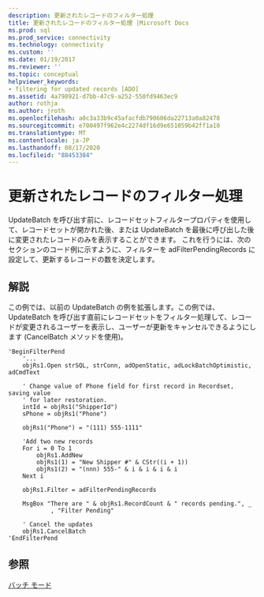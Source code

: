```yaml
---
description: 更新されたレコードのフィルター処理
title: 更新されたレコードのフィルター処理 |Microsoft Docs
ms.prod: sql
ms.prod_service: connectivity
ms.technology: connectivity
ms.custom: ''
ms.date: 01/19/2017
ms.reviewer: ''
ms.topic: conceptual
helpviewer_keywords:
- filtering for updated records [ADO]
ms.assetid: 4a798921-d7bb-47c9-a252-550fd9463ec9
author: rothja
ms.author: jroth
ms.openlocfilehash: a0c3a33b9c45afacfdb790606da22713a0a82478
ms.sourcegitcommit: e700497f962e4c2274df16d9e651059b42ff1a10
ms.translationtype: MT
ms.contentlocale: ja-JP
ms.lasthandoff: 08/17/2020
ms.locfileid: "88453384"
---
```

# <a name="filtering-for-updated-records"></a>更新されたレコードのフィルター処理
UpdateBatch を呼び出す前に、レコードセットフィルタープロパティを使用して、レコードセットが開かれた後、または UpdateBatch を最後に呼び出した後に変更されたレコードのみを表示することができます。 これを行うには、次のセクションのコード例に示すように、フィルターを adFilterPendingRecords に設定して、更新するレコードの数を決定します。  
  
## <a name="remarks"></a>解説  
 この例では、以前の UpdateBatch の例を拡張します。この例では、UpdateBatch を呼び出す直前にレコードセットをフィルター処理して、レコードが変更されるユーザーを表示し、ユーザーが更新をキャンセルできるようにします (CancelBatch メソッドを使用)。  
  
```  
'BeginFilterPend  
    '...  
    objRs1.Open strSQL, strConn, adOpenStatic, adLockBatchOptimistic, adCmdText  
  
    ' Change value of Phone field for first record in Recordset, saving value  
    ' for later restoration.  
    intId = objRs1("ShipperId")  
    sPhone = objRs1("Phone")  
  
    objRs1("Phone") = "(111) 555-1111"  
  
    'Add two new records  
    For i = 0 To 1  
        objRs1.AddNew  
        objRs1(1) = "New Shipper #" & CStr((i + 1))  
        objRs1(2) = "(nnn) 555-" & i & i & i & i  
    Next i  
  
    objRs1.Filter = adFilterPendingRecords  
  
    MsgBox "There are " & objRs1.RecordCount & " records pending.", _  
            , "Filter Pending"  
  
    ' Cancel the updates  
    objRs1.CancelBatch  
'EndFilterPend  
```  
  
## <a name="see-also"></a>参照  
 [バッチ モード](../../../ado/guide/data/batch-mode.md)
